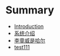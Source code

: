 # Summary

* [Introduction](README.md)
* [系统介绍](xi-tong-jie-shao.md)
* [李童威是哈尔](li-tong-wei-shi-ha-er.md)
* [test111](test111.md)

